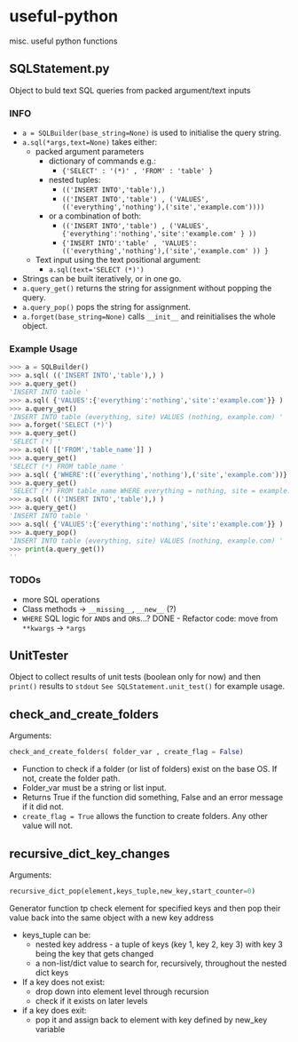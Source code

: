 # useful-python
misc. useful python functions

## SQLStatement.py
Object to buld text SQL queries from packed argument/text inputs

### INFO
- `a = SQLBuilder(base_string=None)` is used to initialise the query string.
- `a.sql(*args,text=None)` takes either:
    - packed argument parameters
        - dictionary of commands e.g.:
            - `{'SELECT' : '(*)' , 'FROM' : 'table' }`
        - nested tuples:
            - `(('INSERT INTO','table'),)`
            - `(('INSERT INTO','table') , ('VALUES',(('everything','nothing'),('site','example.com'))))`
        - or a combination of both:
            - `(('INSERT INTO','table') , ('VALUES',{'everything':'nothing','site':'example.com' } ))`
            - `{'INSERT INTO':'table' , 'VALUES': (('everything','nothing'),('site','example.com' )) }`
    - Text input using the text positional argument:
        - `a.sql(text='SELECT (*)')`
- Strings can be built iteratively, or in one go.
- `a.query_get()` returns the string for assignment without popping the query.
- `a.query_pop()` pops the string for assignment.
- `a.forget(base_string=None)` calls `__init__` and reinitialises the whole object.

### Example Usage
```python
>>> a = SQLBuilder()
>>> a.sql( (('INSERT INTO','table'),) )
>>> a.query_get()
'INSERT INTO table '
>>> a.sql( {'VALUES':{'everything':'nothing','site':'example.com'}} )
>>> a.query_get()
'INSERT INTO table (everything, site) VALUES (nothing, example.com) '
>>> a.forget('SELECT (*)')
>>> a.query_get()
'SELECT (*) '
>>> a.sql( [['FROM','table_name']] )
>>> a.query_get()
'SELECT (*) FROM table_name '
>>> a.sql( {'WHERE':(('everything','nothing'),('site','example.com'))} )
>>> a.query_get()
'SELECT (*) FROM table_name WHERE everything = nothing, site = example.com '
>>> a.sql( (('INSERT INTO','table'),) )
>>> a.query_get()
'INSERT INTO table '
>>> a.sql( {'VALUES':{'everything':'nothing','site':'example.com'}} )
>>> a.query_pop()
'INSERT INTO table (everything, site) VALUES (nothing, example.com) '
>>> print(a.query_get())
''
```
### TODOs
- more SQL operations
- Class methods -> `__missing__`, `__new__` (?)
- `WHERE` SQL logic for `AND`s and `OR`s...?
DONE - Refactor code: move from `**kwargs` -> `*args`

## UnitTester
Object to collect results of unit tests (boolean only for now) and then `print()` results to `stdout`
`See SQLStatement.unit_test()` for example usage.

## check_and_create_folders
Arguments:
```python
check_and_create_folders( folder_var , create_flag = False)
```
- Function to check if a folder (or list of folders) exist on the base OS. If not, create the folder path.
- Folder_var must be a string or list input.
- Returns True if the function did something, False and an error message if it did not.
- `create_flag = True` allows the function to create folders. Any other value will not.

## recursive_dict_key_changes
Arguments:
```python
recursive_dict_pop(element,keys_tuple,new_key,start_counter=0)
```
Generator function tp check element for specified keys and then pop their value back into the same object with a new key address
- keys_tuple can be:
	- nested key address - a tuple of keys (key 1, key 2, key 3) with key 3 being the key that gets changed
	- a non-list/dict value to search for, recursively, throughout the nested dict keys
- If a key does not exist:
	- drop down into element level through recursion
	- check if it exists on later levels
- if a key does exit:
	- pop it and assign back to element with key defined by new_key variable
